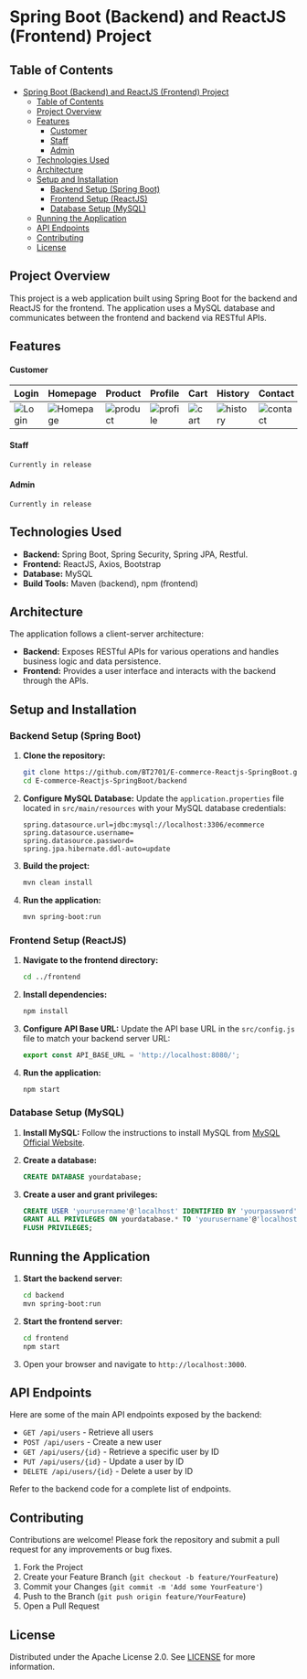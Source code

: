# Spring Boot (Backend) and ReactJS (Frontend) Project

## Table of Contents

- [Spring Boot (Backend) and ReactJS (Frontend) Project](#spring-boot-backend-and-reactjs-frontend-project)
  - [Table of Contents](#table-of-contents)
  - [Project Overview](#project-overview)
  - [Features](#features)
      - [Customer](#customer)
      - [Staff](#staff)
      - [Admin](#admin)
  - [Technologies Used](#technologies-used)
  - [Architecture](#architecture)
  - [Setup and Installation](#setup-and-installation)
    - [Backend Setup (Spring Boot)](#backend-setup-spring-boot)
    - [Frontend Setup (ReactJS)](#frontend-setup-reactjs)
    - [Database Setup (MySQL)](#database-setup-mysql)
  - [Running the Application](#running-the-application)
  - [API Endpoints](#api-endpoints)
  - [Contributing](#contributing)
  - [License](#license)

## Project Overview

This project is a web application built using Spring Boot for the backend and ReactJS for the frontend. The application uses a MySQL database and communicates between the frontend and backend via RESTful APIs.

## Features

#### Customer
<table>
    <thead>
        <th>
            Login
        </th>
        <th>
            Homepage
        </th>
        <th>
            Product
        </th>
        <th>
            Profile
        </th>
        <th>
            Cart
        </th>
        <th>
            History
        </th>
        <th>
            Contact
        </th>
    </thead>
    <tbody>
        <tr>
            <td><img src="img_readme/Login.gif" alt="Login"></td>
            <td><img src="img_readme/Homepage.gif" alt="Homepage"></td>
            <td><img src="img_readme/product.gif" alt="product"></td>
            <td><img src="img_readme/profile.gif" alt="profile"></td>
            <td><img src="img_readme/cart.gif" alt="cart"></td>
            <td><img src="img_readme/history.gif" alt="history"></td>
            <td><img src="img_readme/contact.gif" alt="contact"></td>
        </tr>
    </tbody>

</table>

#### Staff
`Currently in release`
#### Admin
`Currently in release`

## Technologies Used

- **Backend:** Spring Boot, Spring Security, Spring JPA, Restful.
- **Frontend:** ReactJS, Axios, Bootstrap
- **Database:** MySQL
- **Build Tools:** Maven (backend), npm (frontend)

## Architecture

The application follows a client-server architecture:

- **Backend:** Exposes RESTful APIs for various operations and handles business logic and data persistence.
- **Frontend:** Provides a user interface and interacts with the backend through the APIs.

## Setup and Installation

### Backend Setup (Spring Boot)

1. **Clone the repository:**
    ```sh
    git clone https://github.com/BT2701/E-commerce-Reactjs-SpringBoot.git
    cd E-commerce-Reactjs-SpringBoot/backend
    ```

2. **Configure MySQL Database:**
    Update the `application.properties` file located in `src/main/resources` with your MySQL database credentials:
    ```properties
    spring.datasource.url=jdbc:mysql://localhost:3306/ecommerce
    spring.datasource.username=
    spring.datasource.password=
    spring.jpa.hibernate.ddl-auto=update
    ```

3. **Build the project:**
    ```sh
    mvn clean install
    ```

4. **Run the application:**
    ```sh
    mvn spring-boot:run
    ```

### Frontend Setup (ReactJS)

1. **Navigate to the frontend directory:**
    ```sh
    cd ../frontend
    ```

2. **Install dependencies:**
    ```sh
    npm install
    ```

3. **Configure API Base URL:**
    Update the API base URL in the `src/config.js` file to match your backend server URL:
    ```javascript
    export const API_BASE_URL = 'http://localhost:8080/';
    ```

4. **Run the application:**
    ```sh
    npm start
    ```

### Database Setup (MySQL)

1. **Install MySQL:**
    Follow the instructions to install MySQL from [MySQL Official Website](https://dev.mysql.com/downloads/mysql/).

2. **Create a database:**
    ```sql
    CREATE DATABASE yourdatabase;
    ```

3. **Create a user and grant privileges:**
    ```sql
    CREATE USER 'yourusername'@'localhost' IDENTIFIED BY 'yourpassword';
    GRANT ALL PRIVILEGES ON yourdatabase.* TO 'yourusername'@'localhost';
    FLUSH PRIVILEGES;
    ```

## Running the Application

1. **Start the backend server:**
    ```sh
    cd backend
    mvn spring-boot:run
    ```

2. **Start the frontend server:**
    ```sh
    cd frontend
    npm start
    ```

3. Open your browser and navigate to `http://localhost:3000`.

## API Endpoints

Here are some of the main API endpoints exposed by the backend:

- `GET /api/users` - Retrieve all users
- `POST /api/users` - Create a new user
- `GET /api/users/{id}` - Retrieve a specific user by ID
- `PUT /api/users/{id}` - Update a user by ID
- `DELETE /api/users/{id}` - Delete a user by ID

Refer to the backend code for a complete list of endpoints.

## Contributing

Contributions are welcome! Please fork the repository and submit a pull request for any improvements or bug fixes.

1. Fork the Project
2. Create your Feature Branch (`git checkout -b feature/YourFeature`)
3. Commit your Changes (`git commit -m 'Add some YourFeature'`)
4. Push to the Branch (`git push origin feature/YourFeature`)
5. Open a Pull Request

## License

Distributed under the Apache License 2.0. See [LICENSE](LICENSE) for more information.

